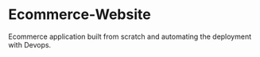# Ecommerce-Website
Ecommerce application built from scratch and automating the deployment with Devops.
